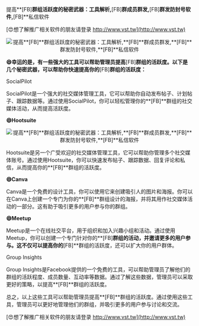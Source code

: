 提高**[FB]**群组活跃度的秘密武器：工具解析,**[FB]**群成员群发,**[FB]**群发防封号软件,**[FB]**私信软件

[😍想了解推广相关软件的朋友请登录 http://www.vst.tw](http://www.vst.tw)

 <center><img src="https://vst.tw/MP4/tuiguang/png/5.png" alt="提高**[FB]**群组活跃度的秘密武器：工具解析,**[FB]**群成员群发,**[FB]**群发防封号软件,**[FB]**私信软件"></center>

**😄幸运的是，有一些强大的工具可以帮助管理员提高**[FB]**群组的活跃度。以下是几个秘密武器，可以帮助你快速提高你的**[FB]**群组的活跃度：**

SocialPilot

SocialPilot是一个强大的社交媒体管理工具，它可以帮助你自动发布帖子、计划帖子、跟踪数据等。通过使用SocialPilot，你可以轻松管理你的**[FB]**群组的社交媒体活动，从而提高活跃度。

**😄Hootsuite**

 <center><img src="https://vst.tw/MP4/tuiguang/png/3.png" alt="提高**[FB]**群组活跃度的秘密武器：工具解析,**[FB]**群成员群发,**[FB]**群发防封号软件,**[FB]**私信软件"></center>

Hootsuite是另一个广受欢迎的社交媒体管理工具，它可以帮助你管理多个社交媒体账号。通过使用Hootsuite，你可以快速发布帖子、跟踪数据、回复评论和私信，从而提高你的**[FB]**群组的活跃度。

**😄Canva**

Canva是一个免费的设计工具，你可以使用它来创建吸引人的图片和海报。你可以在Canva上创建一个专门为你的**[FB]**群组设计的海报，并将其用作社交媒体活动的一部分。这有助于吸引更多的用户参与你的群组。

**😄Meetup**

Meetup是一个在线社交平台，用于组织和加入兴趣小组和活动。通过使用Meetup，你可以创建一个专门针对你的**[FB]**群组的活动，并邀请更多的用户参与。这不仅可以提高你的**[FB]**群组的活跃度，还可以扩大你的用户群体。

Group Insights

Group Insights是Facebook提供的一个免费的工具，可以帮助管理员了解他们的群组的活跃程度、成员数量、互动率等数据。通过了解这些数据，管理员可以采取更好的策略，以提高**[FB]**群组的活跃度。

总之，以上这些工具可以帮助管理员提高**[FB]**群组的活跃度。通过使用这些工具，管理员可以更好地管理他们的群组，并吸引更多的用户参与讨论和交流。

[😍想了解推广相关软件的朋友请登录 http://www.vst.tw](http://www.vst.tw)



